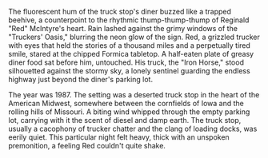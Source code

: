 The fluorescent hum of the truck stop's diner buzzed like a trapped beehive, a counterpoint to the rhythmic thump-thump-thump of Reginald "Red"  McIntyre's heart.  Rain lashed against the grimy windows of the "Truckers' Oasis," blurring the neon glow of the sign.  Red, a grizzled trucker with eyes that held the stories of a thousand miles and a perpetually tired smile, stared at the chipped Formica tabletop.  A half-eaten plate of greasy diner food sat before him, untouched.  His truck, the "Iron Horse,"  stood silhouetted against the stormy sky, a lonely sentinel guarding the endless highway just beyond the diner's parking lot.

The year was 1987. The setting was a deserted truck stop in the heart of the American Midwest, somewhere between the cornfields of Iowa and the rolling hills of Missouri.  A biting wind whipped through the empty parking lot, carrying with it the scent of diesel and damp earth.   The truck stop, usually a cacophony of trucker chatter and the clang of loading docks, was eerily quiet. This particular night felt heavy, thick with an unspoken premonition, a feeling Red couldn't quite shake.
